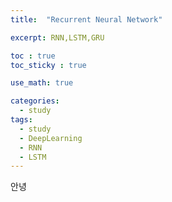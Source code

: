```yaml
---
title:  "Recurrent Neural Network"

excerpt: RNN,LSTM,GRU 

toc : true
toc_sticky : true  

use_math: true

categories:
  - study
tags:
  - study
  - DeepLearning
  - RNN
  - LSTM
---
```

 안녕 